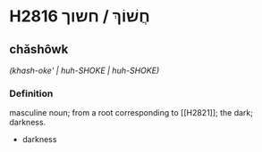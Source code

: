 # H2816 חֲשׁוֹךְ / חשוך

## chăshôwk

_(khash-oke' | huh-SHOKE | huh-SHOKE)_

### Definition

masculine noun; from a root corresponding to [[H2821]]; the dark; darkness.

- darkness
